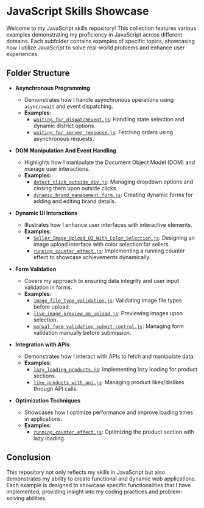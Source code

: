 # JavaScript Skills Showcase

Welcome to my JavaScript skills repository! This collection features various examples demonstrating my proficiency in JavaScript across different domains. Each subfolder contains examples of specific topics, showcasing how I utilize JavaScript to solve real-world problems and enhance user experiences.

## Folder Structure

- **Asynchronous Programming**
  - Demonstrates how I handle asynchronous operations using `async/await` and event dispatching.
  - **Examples**:
    - [`waiting_for_dispatchEvent.js`](./waiting_for_dispatchEvent.js): Handling state selection and dynamic district options.
    - [`waiting_for_server_response.js`](./waiting_for_server_response.js): Fetching orders using asynchronous requests.

- **DOM Manipulation And Event Handling**
  - Highlights how I manipulate the Document Object Model (DOM) and manage user interactions.
  - **Examples**:
    - [`detect_click_outside_div.js`](./detect_click_outside_div.js): Managing dropdown options and closing them upon outside clicks.
    - [`dynamic_brand_management_form.js`](./dynamic_brand_management_form.js): Creating dynamic forms for adding and editing brand details.

- **Dynamic UI Interactions**
  - Illustrates how I enhance user interfaces with interactive elements.
  - **Examples**:
    - [`Seller_Image_Upload_UI_With_Color_Selection.js`](./Seller_Image_Upload_UI_With_Color_Selection.js): Designing an image upload interface with color selection for sellers.
    - [`running_counter_effect.js`](./running_counter_effect.js): Implementing a running counter effect to showcase achievements dynamically.

- **Form Validation**
  - Covers my approach to ensuring data integrity and user input validation in forms.
  - **Examples**:
    - [`image_file_type_validation.js`](./image_file_type_validation.js): Validating image file types before upload.
    - [`live_image_preview_on_upload.js`](./ive_image_preview_on_upload.js): Previewing images upon selection.
    - [`manual_form_validation_submit_control.js`](./manual_form_validation_submit_control.js): Managing form validation manually before submission.

- **Integration with APIs**
  - Demonstrates how I interact with APIs to fetch and manipulate data.
  - **Examples**:
    - [`lazy_loading_products.js`](./lazy_loading_products.js): Implementing lazy loading for product sections.
    - [`like_products_with_api.js`](./like_products_with_api.js): Managing product likes/dislikes through API calls.

- **Optimization Techniques**
  - Showcases how I optimize performance and improve loading times in applications.
  - **Examples**:
    - [`running_counter_effect.js`](./running_counter_effect.js): Optimizing the product section with lazy loading.

## Conclusion

This repository not only reflects my skills in JavaScript but also demonstrates my ability to create functional and dynamic web applications. Each example is designed to showcase specific functionalities that I have implemented, providing insight into my coding practices and problem-solving abilities.
